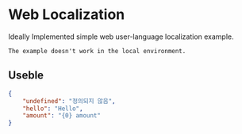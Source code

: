 # Web Localization
Ideally Implemented simple web user-language localization example.

`The example doesn't work in the local environment.`

## Useble
```json
{
    "undefined": "정의되지 않음",
    "hello": "Hello",
    "amount": "{0} amount"
}
```
